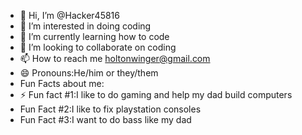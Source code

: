 - 👋 Hi, I’m @Hacker45816
- 👀 I’m interested in doing coding
- 🌱 I’m currently learning how to code
- 💞️ I’m looking to collaborate on coding
- 📫 How to reach me holtonwinger@gmail.com
- 😄 Pronouns:He/him or they/them
- Fun Facts about me:
- ⚡ Fun fact #1:I like to do gaming and help my dad build computers
- Fun Fact #2:I like to fix playstation consoles
- Fun Fact #3:I want to do bass like my dad
<!---
Hacker45816/Hacker45816 is a ✨ special ✨ repository because its `README.md` (this file) appears on your GitHub profile.
You can click the Preview link to take a look at your changes.
--->
